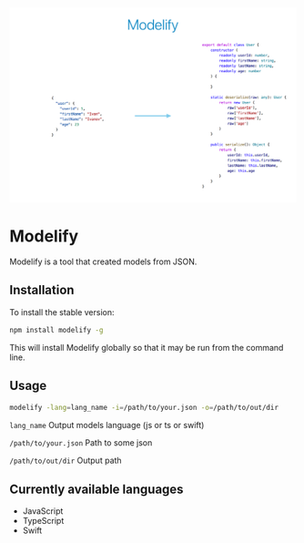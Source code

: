![pic](pic.png)

# Modelify

Modelify is a tool that created models from JSON.

## Installation

To install the stable version:

```bash
npm install modelify -g
```

This will install Modelify globally so that it may be run from the command line.

## Usage

```bash
modelify -lang=lang_name -i=/path/to/your.json -o=/path/to/out/dir
```

`lang_name` Output models language (js or ts or swift)

`/path/to/your.json` Path to some json

`/path/to/out/dir` Output path

## Currently available languages

* JavaScript
* TypeScript
* Swift